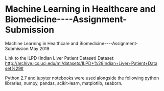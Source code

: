 # Machine Learning in Healthcare and Biomedicine----Assignment-Submission
Machine Learning in Healthcare and Biomedicine----Assignment-Submission May 2019

Link to the ILPD (Indian Liver Patient Dataset) Dataset:
http://archive.ics.uci.edu/ml/datasets/ILPD+%28Indian+Liver+Patient+Dataset%29#

Python 2.7 and jupyter notebooks were used alongside the following python libraries;
numpy, pandas, scikit-learn, matplotlib, seaborn.

